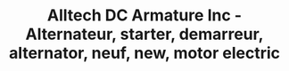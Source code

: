 ---
title: "Alltech DC Armature Inc - Alternateur, starter, demarreur, alternator, neuf, new, motor electric"
url: /montreal/alltech-dc-armature-inc-alternateur-starter-demarreur-alternator-neuf-new-motor-electric/
shop: Autoteile
---